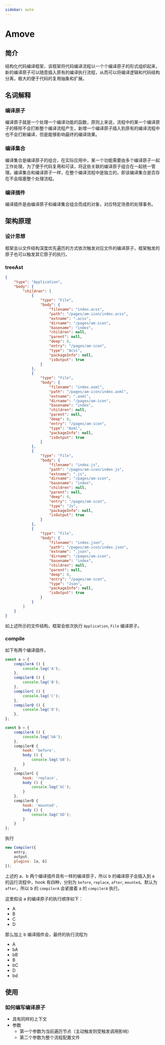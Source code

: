 ```yaml
---
sidebar: auto
---
```


# Amove

## 简介

结构化代码编译框架，该框架将代码编译流程以一个个编译原子的形式组织起来，新的编译原子可以随意插入原有的编译执行流程，从而可以将编译逻辑和代码结构分离，极大的便于代码的复用抽象和扩展。

## 名词解释

### 编译原子

编译原子就是一个处理一个编译功能的函数，原则上来说，流程中的某一个编译原子的移除不会打断整个编译流程产生，新增一个编译原子插入到原有的编译流程中也不会打断编译，但是能够影响最终的编译效果。

### 编译集合

编译集合是编译原子的组合，在实际应用中，某一个功能需要由多个编译原子一起工作处理，为了便于代码复用和可读，将这些关联的编译原子组合在一起统一管理。编译集合和编译原子一样，在整个编译流程中是独立的，即该编译集合是否存在不会阻塞整个处理流程。

### 编译插件

编译插件是由编译原子和编译集合组合而成的对象，对应特定场景的处理事务。

## 架构原理

### 设计思想

框架会以文件结构深度优先遍历的方式依次触发对应文件的编译原子，框架触发的原子也可以触发其它原子的执行。

### treeAst

```json
{
    "type": "Application",
    "body": {
        "children": [
            {
                "type": "File",
                "body": {
                    "filename": "index.acss",
                    "path": "/pages/am-icon/index.acss",
                    "extname": ".acss",
                    "dirname": "/pages/am-icon",
                    "basename": "index",
                    "children": null,
                    "parent": null,
                    "deep": 0,
                    "entry": "/pages/am-icon",
                    "type": "Acss",
                    "packageInfo": null,
                    "isOutput": true
                }
            },
            {
                "type": "File",
                "body": {
                    "filename": "index.axml",
                    "path": "/pages/am-icon/index.axml",
                    "extname": ".axml",
                    "dirname": "/pages/am-icon",
                    "basename": "index",
                    "children": null,
                    "parent": null,
                    "deep": 0,
                    "entry": "/pages/am-icon",
                    "type": "Axml",
                    "packageInfo": null,
                    "isOutput": true
                }
            },
            {
                "type": "File",
                "body": {
                    "filename": "index.js",
                    "path": "/pages/am-icon/index.js",
                    "extname": ".js",
                    "dirname": "/pages/am-icon",
                    "basename": "index",
                    "children": null,
                    "parent": null,
                    "deep": 0,
                    "entry": "/pages/am-icon",
                    "type": "Js",
                    "packageInfo": null,
                    "isOutput": true
                }
            },
            {
                "type": "File",
                "body": {
                    "filename": "index.json",
                    "path": "/pages/am-icon/index.json",
                    "extname": ".json",
                    "dirname": "/pages/am-icon",
                    "basename": "index",
                    "children": null,
                    "parent": null,
                    "deep": 0,
                    "entry": "/pages/am-icon",
                    "type": "Json",
                    "packageInfo": null,
                    "isOutput": true
                }
            }
        ]
    }
}
```

如上述所示的文件结构，框架会依次执行 `Application`, `File` 编译原子。


### compile

如下有两个编译插件，

```js
const a = {
    compilerA () {
        console.log('A');
    },
    compilerB () {
        console.log('B');
    },
    compilerC () {
        console.log('C');
    },
    compilerD () {
        console.log('D');
    },
};

const b = {
    compilerA () {
        console.log('bA');
    },
    compilerB {
        hook: 'before',
        body () {
            console.log('bB');
        }
    },
    compilerC {
        hook: 'replace',
        body () {
            console.log('bC');
        }
    },
    compilerD {
        hook: 'mounted',
        body () {
            console.log('bD');
        }
    }
};
```

执行

```js
new Compiler({
    entry,
    output,
    plugins: [a, b]
});
```

上述的 a、b 两个编译插件具有一样的编译原子，所以 b 的编译原子会插入到 a 的运行流程中，hook 有四种，分别为 `before`, `replace`, `after`, `mounted`。默认为 `after`，所以 b 的 `compilerA` 会紧接着 a 的 `compilerA` 执行。

这里假设 a 的编译原子的执行顺序如下：

* A
* B
* C
* D

那么加上 b 编译插件会，最终的执行流程为 

* A
* bA
* bB
* B
* bC
* D
* bd

## 使用

### 如何编写编译原子

* 具有同样的上下文
* 参数
    * 第一个参数为当前遍历节点（主动触发则受触发调用影响）
    * 第二个参数为整个流程配置文件
